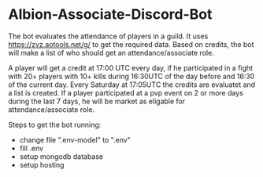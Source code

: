 # Albion-Associate-Discord-Bot
The bot evaluates the attendance of players in a guild. It uses https://zvz.aotools.net/g/ to get the required data.
Based on credits, the bot will make a list of who should get an attendance/associate role.

A player will get a credit at 17:00 UTC every day, if he participated in a fight with 20+ players with 10+ kills during 16:30UTC of the day before and 16:30 of the current day.
Every Saturday at 17:05UTC the credits are evaluatet and a list is created. 
If a player participated at a pvp event on 2 or more days during the last 7 days, he will be market as eligable for attendance/associate role.

Steps to get the bot running:
- change file ".env-model" to ".env"
- fill .env
- setup mongodb database
- setup hosting
